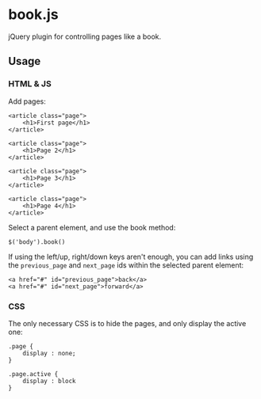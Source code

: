 #	book.js

jQuery plugin for controlling pages like a book.

##	Usage

###	HTML & JS

Add pages:
	
	<article class="page">
		<h1>First page</h1>
	</article>
	
	<article class="page">
		<h1>Page 2</h1>
	</article>
	
	<article class="page">
		<h1>Page 3</h1>
	</article>
	
	<article class="page">
		<h1>Page 4</h1>
	</article>

Select a parent element, and use the book method:

	$('body').book()

If using the left/up, right/down keys aren't enough, you can add links using the `previous_page` and `next_page` ids within the selected parent element:

	<a href="#" id="previous_page">back</a>
	<a href="#" id="next_page">forward</a>

###	CSS

The only necessary CSS is to hide the pages, and only display the active one:

	.page {
		display	: none;
	}
	
	.page.active {
		display	: block
	}
